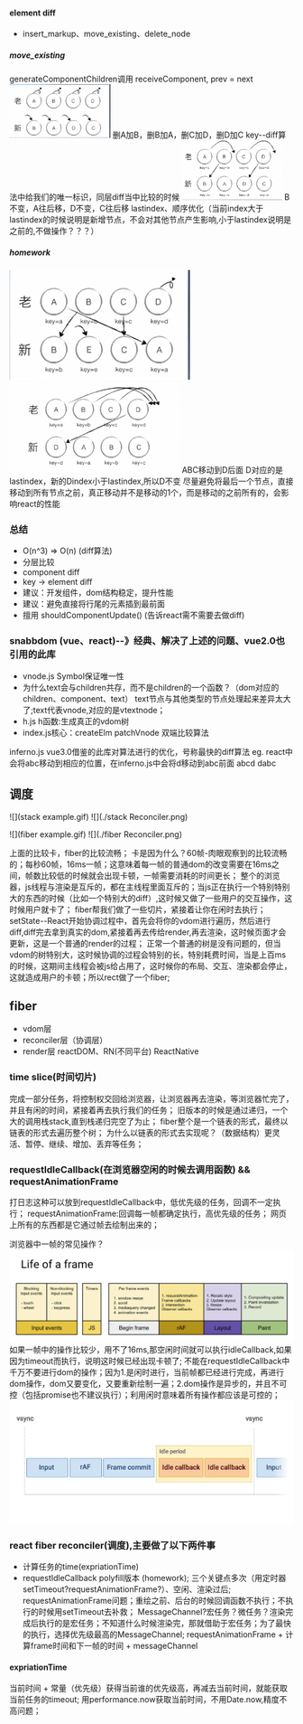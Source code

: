 #### element diff
- insert_markup、move_existing、delete_node
##### move_existing
generateComponentChildren调用 receiveComponent, prev = next
![](./element_diff.png)
删A加B，删B加A，删C加D，删D加C
key--diff算法中给我们的唯一标识，同层diff当中比较的时候
![](./element_diff_with_key.png)
B不变，A往后移，D不变，C往后移
lastindex、顺序优化（当前index大于lastindex的时候说明是新增节点，不会对其他节点产生影响,小于lastindex说明是之前的,不做操作？？？）
##### homework
![](./dom-diff-update1.png)
![](./dom-diff-update2.png)
ABC移动到D后面
D对应的是lastindex，新的Dindex小于lastindex,所以D不变
尽量避免将最后一个节点，直接移动到所有节点之前，真正移动并不是移动的1个，而是移动的之前所有的，会影响react的性能
### 总结
- O(n^3) => O(n) (diff算法)
- 分层比较
- component diff
- key -> element diff
- 建议：开发组件，dom结构稳定，提升性能
- 建议：避免直接将行尾的元素插到最前面
- 擅用 shouldComponentUpdate() (告诉react需不需要去做diff)
### snabbdom (vue、react)--》经典、解决了上述的问题、vue2.0也引用的此库
- vnode.js Symbol保证唯一性
- 为什么text会与children共存，而不是children的一个函数？（dom对应的children、component、text）
  text节点与其他类型的节点处理起来差异太大了;text代表vnode,对应的是vtextnode；
- h.js  h函数:生成真正的vdom树
- index.js核心：createElm  patchVnode
双端比较算法

inferno.js vue3.0借鉴的此库对算法进行的优化，号称最快的diff算法
eg. react中会将abc移动到相应的位置，在inferno.js中会将d移动到abc前面
abcd
dabc

## 调度
![](stack example.gif)
![](./stack Reconciler.png)

![](fiber example.gif)
![](./fiber Reconciler.png)

上面的比较卡，fiber的比较流畅；
卡是因为什么？60帧-肉眼观察到的比较流畅的；每秒60帧，16ms一帧；这意味着每一帧的普通dom的改变需要在16ms之间，帧数比较低的时候就会出现卡顿，一帧需要消耗的时间更长；
整个的浏览器，js线程与渲染是互斥的，都在主线程里面互斥的；当js正在执行一个特别特别大的东西的时候（比如一个特别大的diff）,这时候又做了一些用户的交互操作，这时候用户就卡了；
fiber帮我们做了一些切片，紧接着让你在闲时去执行；
setState--React开始协调过程中，首先会将你的vdom进行遍历，然后进行diff,diff完去拿到真实的dom,紧接着再去传给render,再去渲染，这时候页面才会更新，这是一个普通的render的过程；
正常一个普通的树是没有问题的，但当vdom的树特别大，这时候协调的过程会特别的长，特别耗费时间，当是上百ms的时候，这期间主线程会被js给占用了，这时候你的布局、交互、渲染都会停止，这就造成用户的卡顿；所以rect做了一个fiber;

## fiber
- vdom层
- reconciler层（协调层）
- render层 reactDOM、RN(不同平台) ReactNative
### time slice(时间切片)
完成一部分任务，将控制权交回给浏览器，让浏览器再去渲染，等浏览器忙完了，并且有闲的时间，紧接着再去执行我们的任务；
旧版本的时候是通过递归，一个大的调用栈stack,直到栈递归完空了为止；
fiber整个是一个链表的形式，最终以链表的形式去遍历整个树；
为什么以链表的形式去实现呢？（数据结构）更灵活、暂停、继续、增加、丢弃等任务；
### requestIdleCallback(在浏览器空闲的时候去调用函数) && requestAnimationFrame
打日志这种可以放到requestIdleCallback中，低优先级的任务，回调不一定执行；
requestAnimationFrame:回调每一帧都确定执行，高优先级的任务；
网页上所有的东西都是它通过帧去绘制出来的；

浏览器中一帧的常见操作？
![](./life_of_a_frame.png)
如果一帧中的操作比较少，用不了16ms,那空闲时间就可以执行idleCallback,如果因为timeout而执行，说明这时候已经出现卡顿了;
不能在requestIdleCallback中千万不要进行dom的操作；因为1.是闲时进行，当前帧都已经进行完成，再进行dom操作，dom又要变化，又要重新绘制一遍；2.dom操作是异步的，并且不可控（包括promise也不建议执行）；利用闲时意味着所有操作都应该是可控的；
![](./idle_callback.png)
### react fiber reconciler(调度),主要做了以下两件事
- 计算任务的time(expriationTime)
- requestIdleCallback polyfill版本 (homework);
  三个关键点多次（用定时器setTimeout?requestAnimationFrame?）、空闲、渲染过后;
  requestAnimationFrame问题；重绘之前、后台的时候回调函数不执行；不执行的时候用setTimeout去补救；
  MessageChannel?宏任务？微任务？渲染完成后执行的是宏任务；不知道什么时候渲染完，那就借助于宏任务；为了最快的执行，选择优先级最高的MessageChannel;
  requestAnimationFrame + 计算frame时间和下一帧的时间 + messageChannel

#### expriationTime
当前时间 + 常量（优先级）获得当前谁的优先级高，再减去当前时间，就能获取当前任务的timeout;
用performance.now获取当前时间，不用Date.now,精度不高问题；